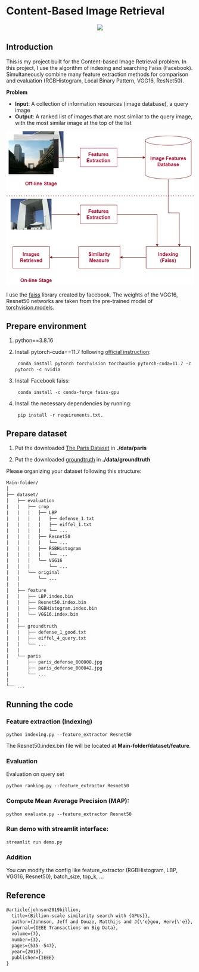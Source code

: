 # Content-Based Image Retrieval

<p align="center">
  <img src=demo.gif/>
</p>

## Introduction

This is my project built for the Content-based Image Retrieval problem. In this project, I use the algorithm of indexing and searching Faiss (Facebook). Simultaneously combine many feature extraction methods for comparison and evaluation (RGBHistogram, Local Binary Pattern, VGG16, ResNet50).

**Problem**

  - **Input**: A collection of information resources (image database), a query image
  - **Output**: A ranked list of images that are most similar to the query image, with the most similar image at the top of the list

<p align="center">
  <img src=diagram.png/>
</p>

I use the [faiss](https://github.com/facebookresearch/faiss.git) library created by facebook. The weights of the VGG16, Resnet50 networks are taken from the pre-trained model of [torchvision.models](https://pytorch.org/vision/stable/models.html).

## Prepare environment

1. python==3.8.16
2. Install pytorch-cuda==11.7 following [official instruction](https://pytorch.org/):

        conda install pytorch torchvision torchaudio pytorch-cuda=11.7 -c pytorch -c nvidia
        
3. Install Facebook faiss:

        conda install -c conda-forge faiss-gpu
        
4. Install the necessary dependencies by running:

        pip install -r requirements.txt. 

## Prepare dataset

1. Put the downloaded [The Paris Dataset](https://www.robots.ox.ac.uk/~vgg/data/parisbuildings/) in **./data/paris**

2. Put the downloaded [groundtruth](https://www.robots.ox.ac.uk/~vgg/data/parisbuildings/) in **./data/groundtruth**

Please organizing your dataset following this structure: 

```
Main-folder/
│
├── dataset/ 
│   ├── evaluation
|   |   ├── crop
|   |   |   ├── LBP
|   |   |   |   ├── defense_1.txt
|   |   |   |   ├── eiffel_1.txt
|   |   |   |   └── ...
|   |   |   ├── Resnet50
|   |   |   |   └── ...
|   |   |   ├── RGBHistogram
|   |   |   |   └── ...
|   |   |   └── VGG16
|   |   |       └── ...
|   |   └── original
|   |       └── ...
|   |
│   ├── feature
|   |   ├── LBP.index.bin
|   |   ├── Resnet50.index.bin
|   |   ├── RGBHistogram.index.bin
|   |   └── VGG16.index.bin
|   |   
|   ├── groundtruth
|   |   ├── defense_1_good.txt
|   |   ├── eiffel_4_query.txt
|   |   └── ...
|   |
|   └── paris
|       ├── paris_defense_000000.jpg
|       ├── paris_defense_000042.jpg
|       └── ...
|   
└── ...
```

## Running the code

### Feature extraction (Indexing)

    python indexing.py --feature_extractor Resnet50
    
The Resnet50.index.bin file will be located at **Main-folder/dataset/feature**.

### Evaluation

Evaluation on query set

    python ranking.py --feature_extractor Resnet50
    
### Compute Mean Average Precision (MAP):

    python evaluate.py --feature_extractor Resnet50
    
### Run demo with streamlit interface:

    streamlit run demo.py
    
### Addition 

You can modify the config like feature_extractor (RGBHistogram, LBP, VGG16, Resnet50), batch_size, top_k, ...

## Reference

```
@article{johnson2019billion,
  title={Billion-scale similarity search with {GPUs}},
  author={Johnson, Jeff and Douze, Matthijs and J{\'e}gou, Herv{\'e}},
  journal={IEEE Transactions on Big Data},
  volume={7},
  number={3},
  pages={535--547},
  year={2019},
  publisher={IEEE}
}
```

